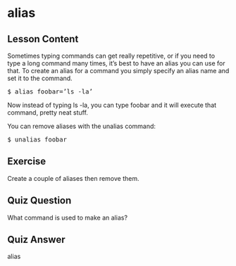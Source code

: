 # alias

## Lesson Content

Sometimes typing commands can get really repetitive, or if you need to type a long command many times, it’s best to have an alias you can use for that. To create an alias for a command you simply specify an alias name and set it to the command. 

<pre>$ alias foobar=’ls -la’</pre>

Now instead of typing ls -la, you can type foobar and it will execute that command, pretty neat stuff.

You can remove aliases with the unalias command: 

<pre>$ unalias foobar</pre>

## Exercise

Create a couple of aliases then remove them.

## Quiz Question

What command is used to make an alias?

## Quiz Answer

alias
